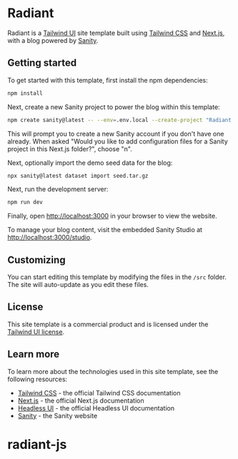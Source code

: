 # Radiant

Radiant is a [Tailwind UI](https://tailwindui.com) site template built using [Tailwind CSS](https://tailwindcss.com) and [Next.js](https://nextjs.org), with a blog powered by [Sanity](https://www.sanity.io).

## Getting started

To get started with this template, first install the npm dependencies:

```bash
npm install
```

Next, create a new Sanity project to power the blog within this template:

```bash
npm create sanity@latest -- --env=.env.local --create-project "Radiant Blog" --dataset production
```

This will prompt you to create a new Sanity account if you don't have one already. When asked "Would you like to add configuration files for a Sanity project in this Next.js folder?", choose "n".

Next, optionally import the demo seed data for the blog:

```bash
npx sanity@latest dataset import seed.tar.gz
```

Next, run the development server:

```bash
npm run dev
```

Finally, open [http://localhost:3000](http://localhost:3000) in your browser to view the website.

To manage your blog content, visit the embedded Sanity Studio at [http://localhost:3000/studio](http://localhost:3000/studio).

## Customizing

You can start editing this template by modifying the files in the `/src` folder. The site will auto-update as you edit these files.

## License

This site template is a commercial product and is licensed under the [Tailwind UI license](https://tailwindui.com/license).

## Learn more

To learn more about the technologies used in this site template, see the following resources:

- [Tailwind CSS](https://tailwindcss.com/docs) - the official Tailwind CSS documentation
- [Next.js](https://nextjs.org/docs) - the official Next.js documentation
- [Headless UI](https://headlessui.dev) - the official Headless UI documentation
- [Sanity](https://www.sanity.io) - the Sanity website
# radiant-js
